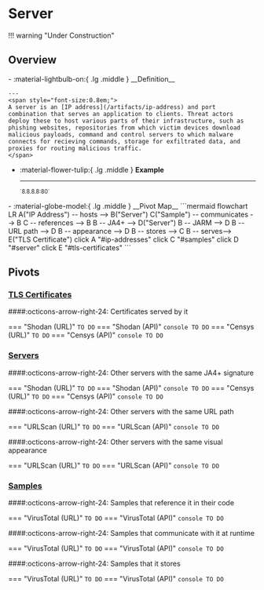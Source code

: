 # Server

!!! warning "Under Construction"

## Overview

<div class="grid cards" markdown>
-   :material-lightbulb-on:{ .lg .middle } __Definition__

    ---
	<span style="font-size:0.8em;">
	A server is an [IP address](/artifacts/ip-address) and port combination that serves an application to clients. Threat actors deploy these to host various parts of their infrastructure, such as phishing websites, repositories from which victim devices download malicious payloads, command and control servers to which malware connects for recieving commands, storage for exfiltrated data, and proxies for routing malicious traffic.
	</span>

-   :material-flower-tulip:{ .lg .middle } __Example__

    ---
	<span style="font-size:0.8em;">
    `8.8.8.8:80`
	</span>
</div>

<div class="grid cards" markdown>
-   :material-globe-model:{ .lg .middle } __Pivot Map__
	```mermaid
	flowchart LR
		A("IP Address") -- hosts --> B("Server")
		C("Sample") -- communicates --> B
		C -- references --> B
		B -- JA4+ --> D("Server")
		B -- JARM --> D
		B -- URL path --> D
		B -- appearance --> D
		B -- stores --> C
		B -- serves--> E("TLS Certificate")
		click A "#ip-addresses"
		click C "#samples"
		click D "#server"
		click E "#tls-certificates"
	```
</div>

## Pivots

### [TLS Certificates](/artifacts/tls_certificate)

####:octicons-arrow-right-24: Certificates served by it

=== "Shodan (URL)"
    ```
	TO DO
    ```
=== "Shodan (API)"
    ``` console
	TO DO
    ```
=== "Censys (URL)"
    ```
	TO DO
    ```
=== "Censys (API)"
    ``` console
	TO DO
    ```

### [Servers](/artifacts/server)

####:octicons-arrow-right-24: Other servers with the same JA4+ signature

=== "Shodan (URL)"
    ```
	TO DO
    ```
=== "Shodan (API)"
    ``` console
	TO DO
    ```
=== "Censys (URL)"
    ```
	TO DO
    ```
=== "Censys (API)"
    ``` console
	TO DO
    ```

####:octicons-arrow-right-24: Other servers with the same URL path

=== "URLScan (URL)"
    ```
	TO DO
    ```
=== "URLScan (API)"
    ``` console
	TO DO
    ```

####:octicons-arrow-right-24: Other servers with the same visual appearance

=== "URLScan (URL)"
    ```
	TO DO
    ```
=== "URLScan (API)"
    ``` console
	TO DO
    ```

### [Samples](/artifacts/sample)

####:octicons-arrow-right-24: Samples that reference it in their code

=== "VirusTotal (URL)"
    ```
	TO DO
    ```
=== "VirusTotal (API)"
    ``` console
	TO DO
    ```

####:octicons-arrow-right-24: Samples that communicate with it at runtime

=== "VirusTotal (URL)"
    ```
	TO DO
    ```
=== "VirusTotal (API)"
    ``` console
	TO DO
    ```

####:octicons-arrow-right-24: Samples that it stores

=== "VirusTotal (URL)"
    ```
	TO DO
    ```
=== "VirusTotal (API)"
    ``` console
	TO DO
    ```